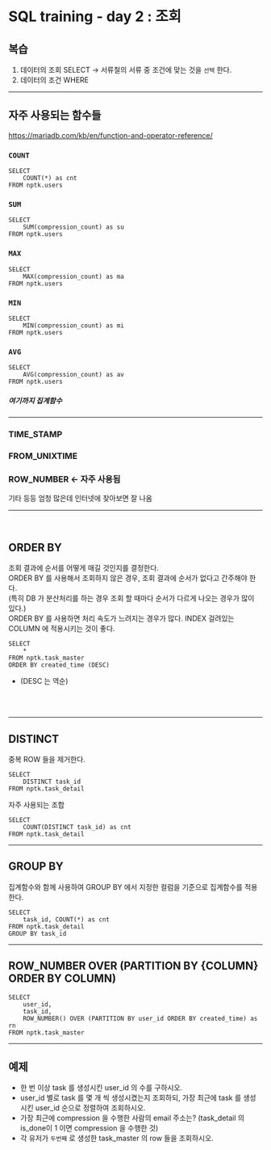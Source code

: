 # SQL training - day 2 : 조회

## 복습
1. 데이터의 조회 SELECT -> 서류철의 서류 중 조건에 맞는 것을 `선택` 한다.
2. 데이터의 조건 WHERE

***
   
## 자주 사용되는 함수들
https://mariadb.com/kb/en/function-and-operator-reference/
### `COUNT`
```
SELECT
    COUNT(*) as cnt
FROM nptk.users
```
### `SUM`
```
SELECT
    SUM(compression_count) as su
FROM nptk.users
```
### `MAX`
```
SELECT
    MAX(compression_count) as ma
FROM nptk.users
```
### `MIN`
```
SELECT
    MIN(compression_count) as mi
FROM nptk.users
```
### `AVG`
```
SELECT
    AVG(compression_count) as av
FROM nptk.users
```
##### 여기까지 집계함수
--- 
### TIME_STAMP
### FROM_UNIXTIME
### ROW_NUMBER <- 자주 사용됨 
기타 등등 엄청 많은데 인터넷에 찾아보면 잘 나옴

----
<br>

## ORDER BY
조회 결과에 순서를 어떻게 매길 것인지를 결정한다.   
ORDER BY 를 사용해서 조회하지 않은 경우, 조회 결과에 순서가 없다고 간주해야 한다.    
(특히 DB 가 분산처리를 하는 경우 조회 할 때마다 순서가 다르게 나오는 경우가 많이 있다.)   
ORDER BY 를 사용하면 처리 속도가 느려지는 경우가 많다. INDEX 걸려있는 COLUMN 에 적용시키는 것이 좋다.

```
SELECT 
    *
FROM nptk.task_master
ORDER BY created_time (DESC)
```
* (DESC 는 역순)
<br>
<br>

***

## DISTINCT
중복 ROW 들을 제거한다.
```
SELECT
    DISTINCT task_id
FROM nptk.task_detail
```
자주 사용되는 조합
```
SELECT
    COUNT(DISTINCT task_id) as cnt
FROM nptk.task_detail
```
***

## GROUP BY
집계함수와 함께 사용하여 GROUP BY 에서 지정한 컬럼을 기준으로 집계함수를 적용한다.
```
SELECT
    task_id, COUNT(*) as cnt
FROM nptk.task_detail
GROUP BY task_id
```
***

## ROW_NUMBER OVER (PARTITION BY {COLUMN} ORDER BY COLUMN)
```
SELECT
    user_id, 
    task_id, 
    ROW_NUMBER() OVER (PARTITION BY user_id ORDER BY created_time) as rn
FROM nptk.task_master
```

***
## 예제
* 한 번 이상 task 를 생성시킨 user_id 의 수를 구하시오.
* user_id 별로 task 를 몇 개 씩 생성시켰는지 조회하되, 가장 최근에 task 를 생성시킨 user_id 순으로 정렬하여 조회하시오.
* 가장 최근에 compression 을 수행한 사람의 email 주소는? (task_detail 의 is_done이 1 이면 compression 을 수행한 것)
* 각 유저가 `두번째` 로 생성한 task_master 의 row 들을 조회하시오.
